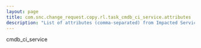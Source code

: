 ```yaml
---
layout: page
title: com.snc.change_request.copy.rl.task_cmdb_ci_service.attributes
description: "List of attributes (comma-separated) from Impacted Services (task_cmdb_ci_service) related list that will be copied from the originating change"
---
```

cmdb_ci_service